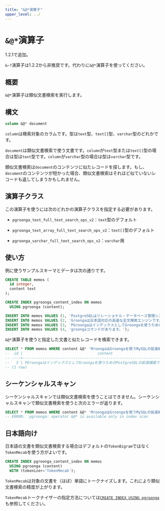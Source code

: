 ```yaml
---
title: "&@*演算子"
upper_level: ../
---
```


# `&@*`演算子

1.2.1で追加。

`&~?`演算子は1.2.2から非推奨です。代わりに`&@*`演算子を使ってください。

## 概要

`&@*`演算子は類似文書検索を実行します。

## 構文

```sql
column &@* document
```

`column`は検索対象のカラムです。型は`text`型、`text[]`型、`varchar`型のどれかです。

`document`は類似文書検索で使う文書です。`column`が`text`型または`text[]`型の場合は型は`text`型です。`column`が`varchar`型の場合は型は`varchar`型です。

類似文書検索は`document`のコンテンツに似たレコードを探します。もし、`document`のコンテンツが短かった場合、類似文書検索はそれほど似ていないレコードも返してしまうかもしれません。

## 演算子クラス

この演算子を使うには次のどれかの演算子クラスを指定する必要があります。

  * `pgroonga_text_full_text_search_ops_v2`：`text`型のデフォルト

  * `pgroonga_text_array_full_text_search_ops_v2`：`text[]`型のデフォルト

  * `pgroonga_varchar_full_text_search_ops_v2`：`varchar`用

## 使い方

例に使うサンプルスキーマとデータは次の通りです。

```sql
CREATE TABLE memos (
  id integer,
  content text
);

CREATE INDEX pgroonga_content_index ON memos
  USING pgroonga (content);
```

```sql
INSERT INTO memos VALUES (1, 'PostgreSQLはリレーショナル・データベース管理システムです。');
INSERT INTO memos VALUES (2, 'Groongaは日本語対応の高速な全文検索エンジンです。');
INSERT INTO memos VALUES (3, 'PGroongaはインデックスとしてGroongaを使うためのPostgreSQLの拡張機能です。');
INSERT INTO memos VALUES (4, 'groongaコマンドがあります。');
```

`&@*`演算子を使うと指定した文書と似たレコードを検索できます。

```sql
SELECT * FROM memos WHERE content &@* 'MroongaはGroongaを使うMySQLの拡張機能です。';
--  id |                                  content                                  
-- ----+---------------------------------------------------------------------------
--   3 | PGroongaはインデックスとしてGroongaを使うためのPostgreSQLの拡張機能です。
-- (1 row)
```

## シーケンシャルスキャン

シーケンシャルスキャンでは類似文書検索を使うことはできません。シーケンシャルスキャンで類似文書検索を使うと次のエラーが返ります。

```sql
SELECT * FROM memos WHERE content &@* 'MroongaはGroongaを使うMySQLの拡張機能です。';
-- ERROR:  pgroonga: operator &@* is available only in index scan
```

## 日本語向け

日本語の文書を類似文書検索する場合はデフォルトの`TokenBigram`ではなく`TokenMecab`を使う方がよいです。

```sql
CREATE INDEX pgroonga_content_index ON memos
  USING pgroonga (content)
  WITH (tokenizer='TokenMecab');
```

`TokenMecab`は対象の文書を（ほぼ）単語にトークナイズします。これにより類似文書検索の精度が上がります。

`TokenMecab`トークナイザーの指定方法については[`CREATE INDEX USING pgroonga`][create-index-using-pgroonga]も参照してください。

[create-index-using-pgroonga]:../create-index-using-pgroonga.html
